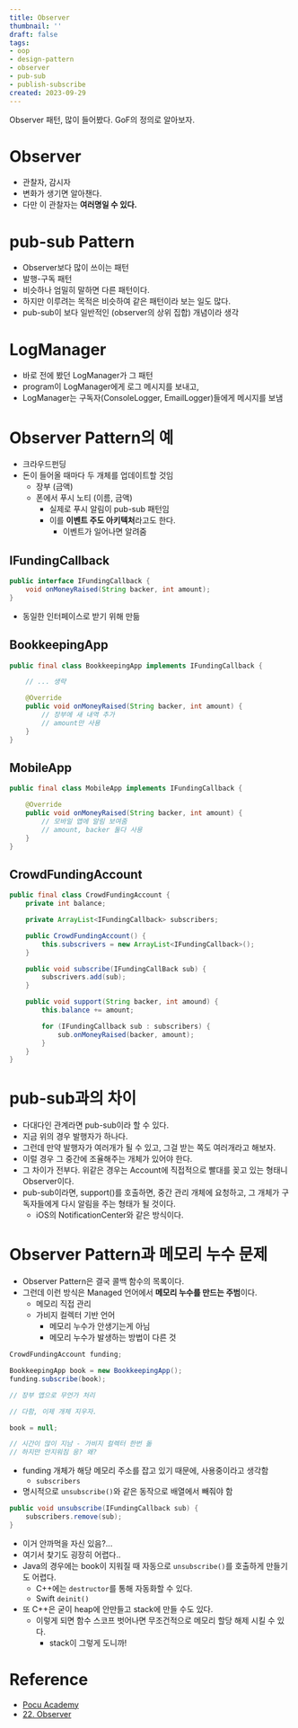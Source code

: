 ```yaml
---
title: Observer
thumbnail: ''
draft: false
tags:
- oop
- design-pattern
- observer
- pub-sub
- publish-subscribe
created: 2023-09-29
---
```


Observer 패턴, 많이 들어봤다. GoF의 정의로 알아보자.

# Observer

* 관찰자, 감시자
* 변화가 생기면 알아챈다.
* 다만 이 관찰자는 **여러명일 수 있다.**

# pub-sub Pattern

* Observer보다 많이 쓰이는 패턴
* 발행-구독 패턴
* 비슷하나 엄밀히 말하면 다른 패턴이다.
* 하지만 이루려는 목적은 비슷하여 같은 패턴이라 보는 일도 많다.
* pub-sub이 보다 일반적인 (observer의 상위 집합) 개념이라 생각

# LogManager

* 바로 전에 봤던 LogManager가 그 패턴
* program이 LogManager에게 로그 메시지를 보내고,
* LogManager는 구독자(ConsoleLogger, EmailLogger)들에게 메시지를 보냄

# Observer Pattern의 예

* 크라우드펀딩
* 돈이 들어올 때마다 두 개체를 업데이트할 것임
  * 장부 (금액)
  * 폰에서 푸시 노티 (이름, 금액)
    * 실제로 푸시 알림이 pub-sub 패턴임
    * 이를 **이벤트 주도 아키텍처**라고도 한다.
      * 이벤트가 일어나면 알려줌

## IFundingCallback

````java
public interface IFundingCallback {
    void onMoneyRaised(String backer, int amount);
}
````

* 동일한 인터페이스로 받기 위해 만듦

## BookkeepingApp

````java
public final class BookkeepingApp implements IFundingCallback {

    // ... 생략

    @Override
    public void onMoneyRaised(String backer, int amount) {
        // 장부에 새 내역 추가
        // amount만 사용
    }
}
````

## MobileApp

````java
public final class MobileApp implements IFundingCallback {

    @Override
    public void onMoneyRaised(String backer, int amount) {
        // 모바일 앱에 알림 보여줌
        // amount, backer 둘다 사용
    }
}
````

## CrowdFundingAccount

````java
public final class CrowdFundingAccount {
    private int balance;

    private ArrayList<IFundingCallback> subscribers;

    public CrowdFundingAccount() {
        this.subscrivers = new ArrayList<IFundingCallback>();
    }

    public void subscribe(IFundingCallBack sub) {
        subscrivers.add(sub);
    }

    public void support(String backer, int amound) {
        this.balance += amount;

        for (IFundingCallback sub : subscribers) {
            sub.onMoneyRaised(backer, amount);
        }
    }
}
````

# pub-sub과의 차이

* 다대다인 관계라면 pub-sub이라 할 수 있다.
* 지금 위의 경우 발행자가 하나다.
* 그런데 만약 발행자가 여러개가 될 수 있고, 그걸 받는 쪽도 여러개라고 해보자.
* 이럴 경우 그 중간에 조율해주는 개체가 있어야 한다.
* 그 차이가 전부다. 위같은 경우는 Account에 직접적으로 빨대를 꽂고 있는 형태니 Observer이다.
* pub-sub이라면, support()를 호출하면, 중간 관리 개체에 요청하고, 그 개체가 구독자들에게 다시 알림을 주는 형태가 될 것이다.
  * iOS의 NotificationCenter와 같은 방식이다.

# Observer Pattern과 메모리 누수 문제

* Observer Pattern은 결국 콜백 함수의 목록이다.
* 그런데 이런 방식은 Managed 언어에서 **메모리 누수를 만드는 주범**이다.
  * 메모리 직접 관리
  * 가비지 컬렉터 기반 언어
    * 메모리 누수가 안생기는게 아님
    * 메모리 누수가 발생하는 방법이 다른 것

````java
CrowdFundingAccount funding;

BookkeepingApp book = new BookkeepingApp();
funding.subscribe(book);

// 장부 앱으로 무언가 처리

// 다함, 이제 개체 지우자.

book = null;

// 시간이 많이 지남 - 가비지 컬렉터 한번 돎
// 하지만 안지워짐 응? 왜?
````

* funding 개체가 해당 메모리 주소를 잡고 있기 때문에, 사용중이라고 생각함
  * `subscribers` 
* 명시적으로 `unsubscribe()`와 같은 동작으로 배열에서 빼줘야 함

````java
public void unsubscribe(IFundingCallback sub) {
    subscribers.remove(sub);
}
````

* 이거 안까먹을 자신 있음?...
* 여기서 찾기도 굉장히 어렵다..
* Java의 경우에는 book이 지워질 때 자동으로 `unsubscribe()`를 호출하게 만들기도 어렵다.
  * C++에는 `destructor`를 통해 자동화할 수 있다.
  * Swift `deinit()`
* 또 C++은 굳이 heap에 안만들고 stack에 만들 수도 있다.
  * 이렇게 되면 함수 스코프 벗어나면 무조건적으로 메모리 할당 해제 시킬 수 있다.
    * stack이 그렇게 도니까!

# Reference

* [Pocu Academy](https://pocu.academy/ko)
* [22. Observer](22.%20Observer.md)
